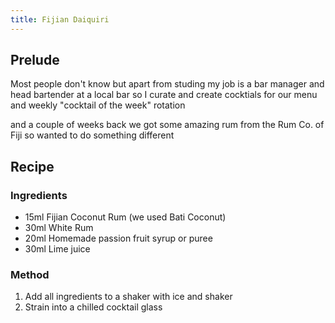 ```yaml
---
title: Fijian Daiquiri
---
```


## Prelude

Most people don't know but apart from studing my job is a bar manager and head bartender at a local bar so I curate and create cocktials for our menu and weekly "cocktail of the week" rotation

and a couple of weeks back we got some amazing rum from the Rum Co. of Fiji so wanted to do something different

## Recipe

### Ingredients

- 15ml Fijian Coconut Rum (we used Bati Coconut)
- 30ml White Rum
- 20ml Homemade passion fruit syrup or puree
- 30ml Lime juice

### Method

1. Add all ingredients to a shaker with ice and shaker
2. Strain into a chilled cocktail glass
